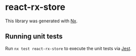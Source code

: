 # react-rx-store

This library was generated with [Nx](https://nx.dev).

## Running unit tests

Run `nx test react-rx-store` to execute the unit tests via [Jest](https://jestjs.io).
